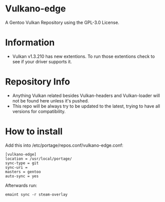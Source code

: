 # Vulkano-edge

A Gentoo Vulkan Repository using the GPL-3.0 License.

# Information

- Vulkan v1.3.210 has new extentions. To run those extentions check to see if your driver supports it.

# Repository Info

- Anything Vulkan related besides Vulkan-headers and Vulkan-loader will not be found here unless it's pushed.
- This repo will be always try to be updated to the latest, trying to have all versions for compatibility.

# How to install

Add this into /etc/portage/repos.conf/vulkano-edge.conf:

```
[vulkano-edge]
location = /usr/local/portage/
sync-type = git
sync-uri =
masters = gentoo
auto-sync = yes
```
Afterwards run:

```emaint sync -r steam-overlay```
